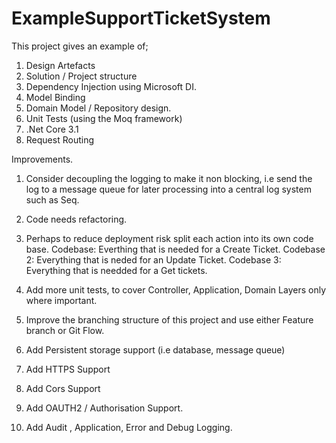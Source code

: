 # ExampleSupportTicketSystem
This project gives an example of; 

1. Design Artefacts
2. Solution / Project structure
3. Dependency Injection using Microsoft DI.
4. Model Binding
5. Domain Model / Repository design.
6. Unit Tests (using the Moq framework)
7. .Net Core 3.1
8. Request Routing


Improvements.
1. Consider decoupling the logging to make it non blocking, i.e send the log to a message queue for later processing into a central log system such as Seq.

2. Code needs refactoring.

3. Perhaps to reduce deployment risk split each action into its own code base.
   Codebase: Everthing that is needed for a Create Ticket.
   Codebase 2: Everything that is neded for an Update Ticket.
   Codebase 3: Everything that is needded for a Get tickets.

4. Add more unit tests, to cover Controller, Application, Domain Layers only where important.

5. Improve the branching structure of this project and use either Feature branch or Git Flow.

6. Add Persistent storage support (i.e database, message queue)

7. Add HTTPS Support

8. Add Cors Support

9. Add OAUTH2 / Authorisation Support.

10. Add Audit , Application, Error and Debug Logging.




